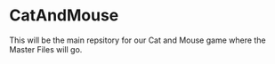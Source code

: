 # CatAndMouse

This will be the main repsitory for our Cat and Mouse game where the Master Files will go.
